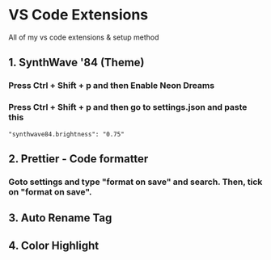 # VS Code Extensions
All of my vs code extensions &amp; setup method

## 1. SynthWave '84 (Theme)
### Press Ctrl + Shift + p and then Enable Neon Dreams
### Press Ctrl + Shift + p and then go to settings.json and paste this
```` "synthwave84.brightness": "0.75" ````

## 2. Prettier - Code formatter
### Goto settings and type "format on save" and search. Then, tick on "format on save".

## 3. Auto Rename Tag

## 4. Color Highlight
